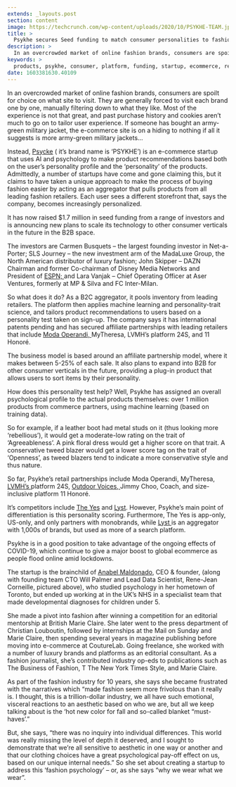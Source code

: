 ```yaml
--- 
extends: _layouts.post 
section: content 
image: https://techcrunch.com/wp-content/uploads/2020/10/PSYKHE-TEAM.jpg?w=678 
title: > 
  Psykhe secures Seed funding to match consumer personalities to fashion products – TechCrunch 
description: > 
  In an overcrowded market of online fashion brands, consumers are spoilt for choice on what site to visit.Admittedly, a number of startups have come and gone claiming this, but it claims to have taken a unique approach to make the process of buying fashion easier by acting as an aggregator that pulls products from all leading fashion retailers.The platform then applies machine learning and personality-trait science, and tailors product recommendations to users based on a personality test taken on sign-up.Well, Psykhe has assigned an overall psychological profile to the actual products themselves: over 1 million products from commerce partners, using machine learning (based on training data).As a fashion journalist, she’s contributed industry op-eds to publications such as The Business of Fashion, T The New York Times Style, and Marie Claire. 
keywords: > 
  products, psykhe, consumer, platform, funding, startup, ecommerce, retailers, users, based, seed, match, fashion, trait, techcrunch, personality, personalities, secures 
date: 1603381630.40109 
--- 
```

<div><p id="speakable-summary">In an overcrowded market of online fashion brands, consumers are spoilt for choice on what site to visit. They are generally forced to visit each brand one by one, manually filtering down to what they like. Most of the experience is not that great, and past purchase history and cookies aren&#8217;t much to go on to tailor user experience. If someone has bought an army-green military jacket, the e-commerce site is on a hiding to nothing if all it suggests is more army-green military jackets&#8230;</p>
<p>Instead, <a href="https://www.psykhefashion.com">Psycke</a> ( it&#8217;s brand name is &#8216;PSYKHE&#8217;) is an e-commerce startup that uses AI and psychology to make product recommendations based both on the user&#8217;s personality profile and the &#8216;personality&#8217; of the products. Admittedly, a number of startups have come and gone claiming this, but it claims to have taken a unique approach to make the process of buying fashion easier by acting as an aggregator that pulls products from all leading fashion retailers. Each user sees a different storefront that, says the company, becomes increasingly personalized.</p>
<p>It has now raised $1.7 million in seed funding from a range of investors and is announcing new plans to scale its technology to other consumer verticals in the future in the B2B space.</p><p class="piano-inline-promo"></p>
<p>The investors are Carmen Busquets &#8211; the largest founding investor in Net-a-Porter; SLS Journey &#8211; the new investment arm of the MadaLuxe Group, the North American distributor of luxury fashion; John Skipper &#8211; DAZN Chairman and former Co-chairman of Disney Media Networks and President of <a class="crunchbase-link" href="https://crunchbase.com/organization/espn" target="_blank">ESPN; </a> and Lara Vanjak &#8211; Chief Operating Officer at Aser Ventures, formerly at MP &amp; Silva and FC Inter-Milan.</p>
<p>So what does it do? As a B2C aggregator, it pools inventory from leading retailers. The platform then applies machine learning and personality-trait science, and tailors product recommendations to users based on a personality test taken on sign-up. The company says it has international patents pending and has secured affiliate partnerships with leading retailers that include <a class="crunchbase-link" href="https://crunchbase.com/organization/moda-operandi" target="_blank">Moda Operandi, </a> MyTheresa, LVMH&#8217;s platform 24S, and 11 Honor&#233;.</p>
<p>The business model is based around an affiliate partnership model, where it makes between 5-25% of each sale. It also plans to expand into B2B for other consumer verticals in the future, providing a plug-in product that allows users to sort items by their personality.</p>
<p>How does this personality test help? Well, Psykhe has assigned an overall psychological profile to the actual products themselves: over 1 million products from commerce partners, using machine learning (based on training data).</p>
<p>So for example, if a leather boot had metal studs on it (thus looking more &#8216;rebellious&#8217;), it would get a moderate-low rating on the trait of &#8216;Agreeableness&#8217;. A pink floral dress would get a higher score on that trait. A conservative tweed blazer would get a lower score tag on the trait of &#8216;Openness&#8217;, as tweed blazers tend to indicate a more conservative style and thus nature.</p>
<p>So far, Psykhe&#8217;s retail partnerships include Moda Operandi, MyTheresa, <a class="crunchbase-link" href="https://crunchbase.com/organization/lvmh" target="_blank">LVMH&#8217;s </a> platform 24S, <a class="crunchbase-link" href="https://crunchbase.com/organization/outdoor-voices" target="_blank">Outdoor Voices, </a> Jimmy Choo, Coach, and size-inclusive platform 11 Honor&#233;.</p>
<p>It&#8217;s competitors include <a href="https://theyes.com/">The Yes</a> and <a href="http://Lyst.com">Lyst</a>. However, Psykhe&#8217;s main point of differentiation is this personality scoring. Furthermore, The Yes is app-only, US-only, and only partners with monobrands, while <a class="crunchbase-link" href="https://crunchbase.com/organization/lyst" target="_blank">Lyst </a> is an aggregator with 1,000s of brands, but used as more of a search platform.</p>
<p>Psykhe is in a good position to take advantage of the ongoing effects of COVID-19, which continue to give a major boost to global ecommerce as people flood online amid lockdowns.</p>
<p>The startup is the brainchild of <a href="https://www.instagram.com/anabelmaldonado/?hl=en">Anabel Maldonado</a>, CEO &amp; founder, (along with founding team CTO Will Palmer and Lead Data Scientist, Rene-Jean Corneille, pictured above), who studied psychology in her hometown of Toronto, but ended up working at in the UK&#8217;s NHS in a specialist team that made developmental diagnoses for children under 5.</p>
<p>She made a pivot into fashion after winning a competition for an editorial mentorship at British Marie Claire. She later went to the press department of Christian Louboutin, followed by internships at the Mail on Sunday and Marie Claire, then spending several years in magazine publishing before moving into e-commerce at CoutureLab. Going freelance, she worked with a number of luxury brands and platforms as an editorial consultant. As a fashion journalist, she&#8217;s contributed industry op-eds to publications such as The Business of Fashion, T The New York Times Style, and Marie Claire.</p>
<p>As part of the fashion industry for 10 years, she says she became frustrated with the narratives which &#8220;made fashion seem more frivolous than it really is. I thought, this is a trillion-dollar industry, we all have such emotional, visceral reactions to an aesthetic based on who we are, but all we keep talking about is the &#8216;hot new color for fall and so-called blanket &#8220;must-haves&#8217;.&#8221;</p>
<p>But, she says, &#8220;there was no inquiry into individual differences. This world was really missing the level of depth it deserved, and I sought to demonstrate that we&#8217;re all sensitive to aesthetic in one way or another and that our clothing choices have a great psychological pay-off effect on us, based on our unique internal needs.&#8221; So she set about creating a startup to address this &#8216;fashion psychology&#8217; &#8211; or, as she says &#8220;why we wear what we wear&#8221;.</p>
</div>